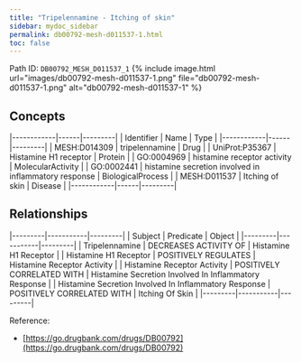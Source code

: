 ```yaml
---
title: "Tripelennamine - Itching of skin"
sidebar: mydoc_sidebar
permalink: db00792-mesh-d011537-1.html
toc: false 
---
```



Path ID: `DB00792_MESH_D011537_1`
{% include image.html url="images/db00792-mesh-d011537-1.png" file="db00792-mesh-d011537-1.png" alt="db00792-mesh-d011537-1" %}

## Concepts

|------------|------|---------|
| Identifier | Name | Type    |
|------------|------|---------|
| MESH:D014309 | tripelennamine | Drug |
| UniProt:P35367 | Histamine H1 receptor | Protein |
| GO:0004969 | histamine receptor activity | MolecularActivity |
| GO:0002441 | histamine secretion involved in inflammatory response | BiologicalProcess |
| MESH:D011537 | Itching of skin | Disease |
|------------|------|---------|

## Relationships

|---------|-----------|---------|
| Subject | Predicate | Object  |
|---------|-----------|---------|
| Tripelennamine | DECREASES ACTIVITY OF | Histamine H1 Receptor |
| Histamine H1 Receptor | POSITIVELY REGULATES | Histamine Receptor Activity |
| Histamine Receptor Activity | POSITIVELY CORRELATED WITH | Histamine Secretion Involved In Inflammatory Response |
| Histamine Secretion Involved In Inflammatory Response | POSITIVELY CORRELATED WITH | Itching Of Skin |
|---------|-----------|---------|

Reference: 
  - [https://go.drugbank.com/drugs/DB00792](https://go.drugbank.com/drugs/DB00792)
